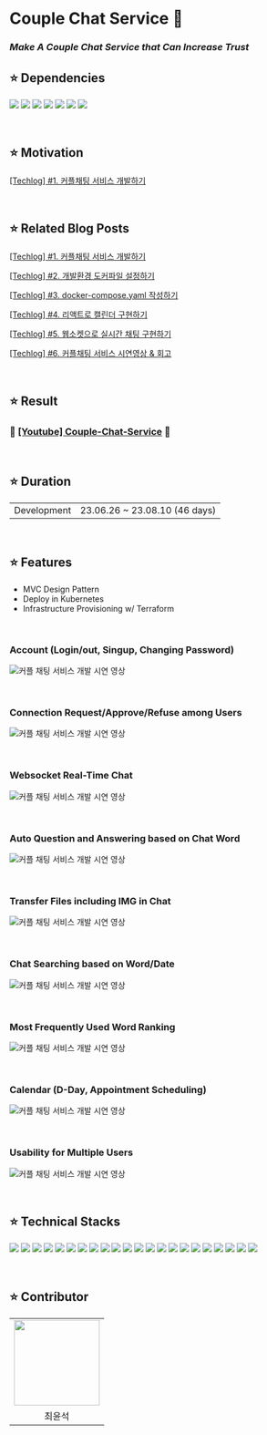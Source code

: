 # Couple Chat Service 🚀

### **_Make A Couple Chat Service that Can Increase Trust_**

## ⭐ Dependencies

<img src="https://img.shields.io/badge/1.21-00ADD8?style=flat&logo=go&logoColor=white&label=GO"/> <img src="https://img.shields.io/badge/1.5.0-00ADD8?style=flat&label=GORILLA"/> <img src="https://img.shields.io/badge/1.9.1-00ADD8?style=flat&label=GIN"/> <img src="https://img.shields.io/badge/18.2.0-61DAFB?style=flat&logo=react&logoColor=white&label=REACT"/> <img src="https://img.shields.io/badge/16-009639?style=flat&label=NPM"/> <img src="https://img.shields.io/badge/24.0.6-2496ED?style=flat&logo=docker&logoColor=white&label=DOCKER"/> <img src="https://img.shields.io/badge/1.28.1-326CE5?style=flat&logo=kubernetes&logoColor=white&label=KUBERNETES"/>

<br/>

## ⭐ Motivation

[[Techlog] #1. 커플채팅 서비스 개발하기](http://www.choigonyok.com/post/39)

<br/>

## ⭐ Related Blog Posts

[[Techlog] #1. 커플채팅 서비스 개발하기](http://www.choigonyok.com/post/39)

[[Techlog] #2. 개발환경 도커파일 설정하기](http://www.choigonyok.com/post/40)

[[Techlog] #3. docker-compose.yaml 작성하기](http://www.choigonyok.com/post/41)

[[Techlog] #4. 리액트로 캘린더 구현하기](http://www.choigonyok.com/post/42)

[[Techlog] #5. 웹소켓으로 실시간 채팅 구현하기](http://www.choigonyok.com/post/50)

[[Techlog] #6. 커플채팅 서비스 시연영상 & 회고](http://www.choigonyok.com/post/51)

</br>

## ⭐ Result

### 🚀 [[Youtube] Couple-Chat-Service](https://www.youtube.com/embed/eciM1M9p2E4?si=rCm5wBqr4AZiUp-c) 🚀

</br>

## ⭐ Duration

<table>
<tr>
<td align=center>
Development
</td>
<td align=center>
23.06.26 ~ 23.08.10 (46 days)
</td>
</tr>
</table>

</br>

## ⭐ Features

* MVC Design Pattern
* Deploy in Kubernetes
* Infrastructure Provisioning w/ Terraform

<br/>

### Account (Login/out, Singup, Changing Password)

![커플 채팅 서비스 개발 시연 영상](https://github.com/choigonyok/couple-chat-service/assets/129271363/1b4b9dd6-8c4f-4afb-8d6f-b79da3241693)

<br/>

### Connection Request/Approve/Refuse among Users

![커플 채팅 서비스 개발 시연 영상](https://github.com/choigonyok/couple-chat-service/assets/129271363/036320b3-6ca5-46a7-a5bc-f3e68c374c14)

<br/>

### Websocket Real-Time Chat

![커플 채팅 서비스 개발 시연 영상](https://github.com/choigonyok/couple-chat-service/assets/129271363/98e30f06-1423-47b0-b85a-d90f5b8f12e5)

<br/>

### Auto Question and Answering based on Chat Word

![커플 채팅 서비스 개발 시연 영상](https://github.com/choigonyok/couple-chat-service/assets/129271363/3b657589-92ff-4fd2-99da-dfce3c23ac49)

<br/>

### Transfer Files including IMG in Chat

![커플 채팅 서비스 개발 시연 영상](https://github.com/choigonyok/couple-chat-service/assets/129271363/815486b2-b465-4e24-8955-0c9399bcfa84)

<br/>

### Chat Searching based on Word/Date

![커플 채팅 서비스 개발 시연 영상](https://github.com/choigonyok/couple-chat-service/assets/129271363/a423d11b-5434-420a-9a4b-d13504a247b8)

<br/>

### Most Frequently Used Word Ranking

![커플 채팅 서비스 개발 시연 영상](https://github.com/choigonyok/couple-chat-service/assets/129271363/19f512f8-a3c4-428e-85ce-eaec526dd521)

<br/>

### Calendar (D-Day, Appointment Scheduling)

![커플 채팅 서비스 개발 시연 영상](https://github.com/choigonyok/couple-chat-service/assets/129271363/5db1572c-78e2-48e8-9bff-9d68a2b4d820)

<br/>

### Usability for Multiple Users

![커플 채팅 서비스 개발 시연 영상](https://github.com/choigonyok/couple-chat-service/assets/129271363/7c8940f7-3485-4c82-ab37-c74dade11207)

</br>

## ⭐ Technical Stacks

<img src="https://img.shields.io/badge/Go-00ADD8?style=for-the-badge&logo=Go&logoColor=white"> <img src="https://img.shields.io/badge/Gin-00ADD8?style=for-the-badge&logoColor=white"> <img src="https://img.shields.io/badge/Gorilla-00ADD8?style=for-the-badge&logoColor=white"> <img src="https://img.shields.io/badge/React-61DAFB?style=for-the-badge&logo=React&logoColor=black"> <img src="https://img.shields.io/badge/HTML-E34F26?style=for-the-badge&logo=html5&logoColor=black"> <img src="https://img.shields.io/badge/CSS-1572B6?style=for-the-badge&logo=css3&logoColor=black"> <img src="https://img.shields.io/badge/MySQL-4479A1?style=for-the-badge&logo=mysql&logoColor=white"> <img src="https://img.shields.io/badge/Docker-2496ED?style=for-the-badge&logo=Docker&logoColor=white"> <img src="https://img.shields.io/badge/Kubernetes-326CE5?style=for-the-badge&logo=Kubernetes&logoColor=white"> <img src="https://img.shields.io/badge/Containerd-575757?style=for-the-badge&logo=Containerd&logoColor=white"> <img src="https://img.shields.io/badge/Kubeadm-575757?style=for-the-badge"> <img src="https://img.shields.io/badge/Terraform-7B42BC?style=for-the-badge&logo=Terraform&logoColor=white"> <img src="https://img.shields.io/badge/Nginx-009639?style=for-the-badge&logo=Nginx&logoColor=white"> <img src="https://img.shields.io/badge/HAProxy-2496ED?style=for-the-badge&logoColor=white"> <img src="https://img.shields.io/badge/Git-F05032?style=for-the-badge&logo=Git&logoColor=white"> <img src="https://img.shields.io/badge/Github-181717?style=for-the-badge&logo=Github&logoColor=white"> <img src="https://img.shields.io/badge/EC2-FF9900?style=for-the-badge&logo=Amazon EC2&logoColor=white"> <img src="https://img.shields.io/badge/ELB-FF9900?style=for-the-badge&logo=Amazon&logoColor=white"> <img src="https://img.shields.io/badge/EBS-FF9900?style=for-the-badge&logo=Amazon&logoColor=white"> <img src="https://img.shields.io/badge/EIP-FF9900?style=for-the-badge&logo=Amazon&logoColor=white"> <img src="https://img.shields.io/badge/VPC-FF9900?style=for-the-badge&logo=Amazon&logoColor=white"> <img src="https://img.shields.io/badge/ROUTE53-4053D6?style=for-the-badge&logo=Amazon&logoColor=white">

</br>

## ⭐ Contributor

<table>
<tr>
<td align=center>
<img src="https://github.com/choigonyok/blog-project/assets/129271363/40334291-9fab-44f1-bacd-f06b56a0242d" height="150" width="150"/>
</td>
</tr>
<tr>
<td align=center>
최윤석
</td>
</tr>
</table>
